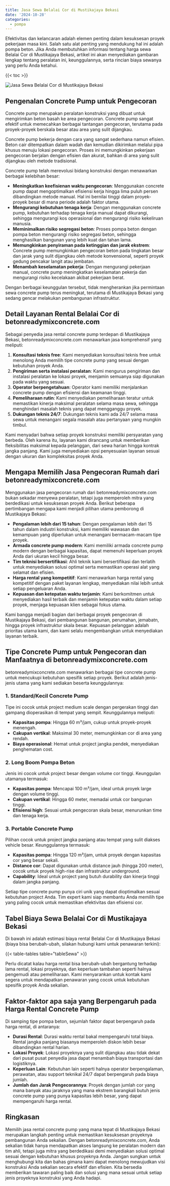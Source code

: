 ```yaml
---
title: Jasa Sewa Belalai Cor di Mustikajaya Bekasi
date: '2024-10-28'
categories:
  - pompa
---
```


Efektivitas dan kelancaran adalah elemen penting dalam kesuksesan proyek pekerjaan masa kini. Salah satu alat penting yang mendukung hal ini adalah pompa beton. Jika Anda membutuhkan informasi tentang harga sewa Belalai Cor di Mustikajaya Bekasi, artikel ini akan menyediakan gambaran lengkap tentang peralatan ini, keunggulannya, serta rincian biaya sewanya yang perlu Anda ketahui.

{{< toc >}}

![Jasa Sewa Belalai Cor di Mustikajaya Bekasi](https://betoncor8.github.io/pump/concrete-pump%20(16).png)

## Pengenalan Concrete Pump untuk Pengecoran

Concrete pump merupakan peralatan konstruksi yang dibuat untuk mengirimkan beton basah ke area pengecoran. Concrete pump sangat efektif untuk memecahkan berbagai tantangan pengecoran, terutama pada proyek-proyek berskala besar atau area yang sulit dijangkau.

Concrete pump bekerja dengan cara yang sangat sederhana namun efisien. Beton cair ditempatkan dalam wadah dan kemudian dikirimkan melalui pipa khusus menuju lokasi pengecoran. Proses ini memungkinkan pekerjaan pengecoran berjalan dengan efisien dan akurat, bahkan di area yang sulit dijangkau oleh metode tradisional.

Concrete pump telah merevolusi bidang konstruksi dengan menawarkan berbagai kelebihan besar:

- **Meningkatkan keefisienan waktu pengecoran**: Menggunakan concrete pump dapat mengoptimalkan efisiensi kerja hingga lima puluh persen dibandingkan metode manual. Hal ini bernilai tinggi dalam proyek-proyek besar di mana periode adalah faktor utama.
- **Mengurangi kebutuhan tenaga kerja**: Dengan menggunakan concrete pump, kebutuhan terhadap tenaga kerja manual dapat dikurangi, sehingga mengurangi kos operasional dan mengurangi risiko kekeliruan manusia.
- **Meminimalkan risiko segregasi beton**: Proses pompa beton dengan pompa beton mengurangi risiko segregasi beton, sehingga menghasilkan bangunan yang lebih kuat dan tahan lama.
- **Memungkinkan penyiraman pada ketinggian dan jarak ekstrem**: Concrete pump memungkinkan pengecoran beton pada tingkatan besar dan jarak yang sulit dijangkau oleh metode konvensional, seperti proyek gedung pencakar langit atau jembatan.
- **Menambah keselamatan pekerja**: Dengan mengurangi pekerjaan manual, concrete pump meningkatkan keselamatan pekerja dan mengurangi risiko kecelakaan akibat pekerjaan berat.

Dengan berbagai keunggulan tersebut, tidak mengherankan jika permintaan sewa concrete pump terus meningkat, terutama di Mustikajaya Bekasi yang sedang gencar melakukan pembangunan infrastruktur.

## Detail Layanan Rental Belalai Cor di betonreadymixconcrete.com

Sebagai penyedia jasa rental concrete pump terdepan di Mustikajaya Bekasi, betonreadymixconcrete.com menawarkan jasa komprehensif yang meliputi:

1. **Konsultasi teknis free**: Kami menyediakan konsultasi teknis free untuk menolong Anda memilih tipe concrete pump yang sesuai dengan kebutuhan proyek Anda.
2. **Pengiriman serta instalasi peralatan**: Kami mengurus pengiriman dan instalasi peralatan ke lokasi proyek, menjamin semuanya siap digunakan pada waktu yang sesuai.
3. **Operator berpengetahuan**: Operator kami memiliki menjalankan concrete pump dengan efisiensi dan keamanan tinggi.
4. **Pemeliharaan rutin**: Kami menyediakan pemeliharaan teratur untuk memastikan kinerja maksimal peralatan selama masa sewa, sehingga menghindari masalah teknis yang dapat mengganggu proyek.
5. **Dukungan teknis 24/7**: Dukungan teknis kami ada 24/7 selama masa sewa untuk menangani segala masalah atau pertanyaan yang mungkin timbul.

Kami menyadari bahwa setiap proyek konstruksi memiliki persyaratan yang berbeda. Oleh karena itu, layanan kami dirancang untuk memberikan fleksibilitas maksimal kepada pelanggan, dari sewa harian hingga kontrak jangka panjang. Kami juga menyediakan opsi penyesuaian layanan sesuai dengan ukuran dan kompleksitas proyek Anda.

## Mengapa Memilih Jasa Pengecoran Rumah dari betonreadymixconcrete.com

Menggunakan jasa pengecoran rumah dari betonreadymixconcrete.com bukan sekadar menyewa peralatan, tetapi juga memperoleh mitra yang berdedikasi untuk kesuksesan proyek Anda. Berikut beberapa pertimbangan mengapa kami menjadi pilihan utama pemborong di Mustikajaya Bekasi:

- **Pengalaman lebih dari 15 tahun**: Dengan pengalaman lebih dari 15 tahun dalam industri konstruksi, kami memiliki wawasan dan kemampuan yang diperlukan untuk menangani bermacam-macam tipe proyek.
- **Armada concrete pump modern**: Kami memiliki armada concrete pump modern dengan berbagai kapasitas, dapat memenuhi keperluan proyek Anda dari ukuran kecil hingga besar.
- **Tim teknisi bersertifikasi**: Ahli teknik kami bersertifikasi dan terlatih untuk menyediakan solusi optimal serta memastikan operasi alat yang selamat dan efisien.
- **Harga rental yang kompetitif**: Kami menawarkan harga rental yang kompetitif dengan paket layanan lengkap, menyediakan nilai lebih untuk setiap pengeluaran Anda.
- **Kepuasan dan ketepatan waktu terjamin**: Kami berkomitmen untuk menyediakan hasil terbaik dan menjamin ketepatan waktu dalam setiap proyek, menjaga kepuasan klien sebagai fokus utama.

Kami bangga menjadi bagian dari berbagai proyek pengecoran di Mustikajaya Bekasi, dari pembangunan bangunan, perumahan, jemabatn, hingga proyek infrastruktur skala besar. Kepuasan pelanggan adalah prioritas utama kami, dan kami selalu mengembangkan untuk menyediakan layanan terbaik.

## Tipe Concrete Pump untuk Pengecoran dan Manfaatnya di betonreadymixconcrete.com

betonreadymixconcrete.com menawarkan berbagai tipe concrete pump untuk mencukupi kebutuhan spesifik setiap proyek. Berikut adalah jenis-jenis utama yang kami sediakan beserta keunggulannya:

### 1\. Standard/Kecil Concrete Pump

Tipe ini cocok untuk project medium scale dengan pergerakan tinggi dan gampang dioperasikan di tempat yang sempit. Keunggulannya meliputi:

- **Kapasitas pompa**: Hingga 60 m³/jam, cukup untuk proyek-proyek menengah.
- **Cakupan vertikal**: Maksimal 30 meter, memungkinkan cor di area yang rendah.
- **Biaya operasional**: Hemat untuk project jangka pendek, menyediakan penghematan cost.

### 2\. Long Boom Pompa Beton

Jenis ini cocok untuk project besar dengan volume cor tinggi. Keunggulan utamanya termasuk:

- **Kapasitas pompa**: Mencapai 100 m³/jam, ideal untuk proyek large dengan volume tinggi.
- **Cakupan vertikal**: Hingga 60 meter, memadai untuk cor bangunan tinggi.
- **Efisiensi high**: Sesuai untuk pengecoran skala besar, menurunkan time dan tenaga kerja.

### 3\. Portable Concrete Pump

Pilihan cocok untuk project jangka panjang atau tempat yang sulit diakses vehicle besar. Keunggulannya termasuk:

- **Kapasitas pompa**: Hingga 120 m³/jam, untuk proyek dengan kapasitas cor yang besar sekali.
- **Distance cor**: Dapat digunakan untuk distance jauh (hingga 200 meter), cocok untuk proyek high-rise dan infrastruktur underground.
- **Capability**: Ideal untuk project yang butuh durability dan kinerja tinggi dalam jangka panjang.

Setiap tipe concrete pump punya ciri unik yang dapat dioptimalkan sesuai kebutuhan project Anda. Tim expert kami siap membantu Anda memilih tipe yang paling cocok untuk memastikan efektivitas dan efisiensi cor.

## Tabel Biaya Sewa Belalai Cor di Mustikajaya Bekasi

Di bawah ini adalah estimasi biaya rental Belalai Cor di Mustikajaya Bekasi (biaya bisa berubah-ubah, silakan hubungi kami untuk penawaran terkini):

{{< table-tables table="tableSewa" >}}

Perlu dicatat kalau harga rental bisa berubah-ubah bergantung terhadap lama rental, lokasi proyeknya, dan keperluan tambahan seperti halnya pengemudi atau pemeliharaan. Kami menyarankan untuk kontak kami segera untuk mendapatkan penawaran yang cocok untuk kebutuhan spesifik proyek Anda sekalian.

## Faktor-faktor apa saja yang Berpengaruh pada Harga Rental Concrete Pump

Di samping tipe pompa beton, sejumlah faktor dapat berpengaruh pada harga rental, di antaranya:

- **Durasi Rental**: Durasi waktu rental bakal mempengaruhi total biaya. Rental jangka panjang biasanya memperoleh diskon lebih besar dibandingkan rental harian.
- **Lokasi Proyek**: Lokasi proyeknya yang sulit dijangkau atau tidak dekat dari pusat pusat penyedia jasa dapat menambah biaya transportasi dan logistiknya.
- **Keperluan Lain**: Kebutuhan lain seperti halnya operator berpengalaman, perawatan, atau support teknikal 24/7 dapat berpengaruh pada biaya jumlah.
- **Jumlah dan Jarak Pengecorannya**: Proyek dengan jumlah cor yang mana banyak atau jaraknya yang mana ekstrem barangkali butuh jenis concrete pump yang punya kapasitas lebih besar, yang dapat mempengaruhi harga rental.

## Ringkasan

Memilih jasa rental concrete pump yang mana tepat di Mustikajaya Bekasi merupakan langkah penting untuk memastikan kesuksesan proyeknya pembangunan Anda sekalian. Dengan betonreadymixconcrete.com, Anda sekalian tidak hanya mendapatkan akses langsung ke peralatan modern dan tim ahli, tetapi juga mitra yang berdedikasi demi menyediakan solusi optimal sesuai dengan kebutuhan khusus proyeknya Anda. Jangan sungkan untuk menghubungi kita dan bahas gimana kami dapat menolong mewujudkan visi konstruksi Anda sekalian secara efektif dan efisien. Kita bersedia memberikan tawaran paling baik dan solusi yang mana sesuai untuk setiap jenis proyeknya konstruksi yang Anda hadapi.
